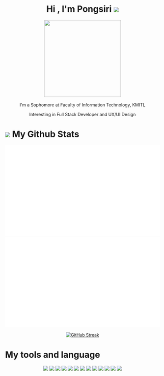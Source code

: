 <h1 align="center">Hi , I'm Pongsiri <img src="https://media.giphy.com/media/hvRJCLFzcasrR4ia7z/giphy.gif" width="35"></h1>

<div align="center">  
  
<img src="https://c.tenor.com/gocd3PIxfPcAAAAd/anya-forger-spy-x-family.gif" width="250" height="250"/>
<p>I'm a Sophomore at Faculty of Information Technology, KMITL</p>
<p></p>Interesting in Full Stack Developer and UX/UI Design
  
</div>

<div>
<h1><img width="3%" src="https://emoji.discord.st/emojis/e068c349-96c2-4688-8d4b-69d08adfb375.gif" /> My Github Stats</h1>
  
<div align="center">   

![](https://raw.githubusercontent.com/ipxz-p/github-stats-transparent/output/generated/overview.svg)
![](https://raw.githubusercontent.com/ipxz-p/github-stats-transparent/output/generated/languages.svg)
 
[![GitHub Streak](http://github-readme-streak-stats.herokuapp.com?user=ipxz-p&theme=highcontrast&background=000000&ring=FFFC1F)](https://git.io/streak-stats)

  
</div>
</div>

<div>
<h1>My tools and language</h1>
 <div align="center">
  <img width="5%" src="https://cdn-icons-png.flaticon.com/512/5968/5968267.png" />
  <img width="5%" src="https://cdn-icons-png.flaticon.com/512/5968/5968242.png" />
  <img width="5%" src="https://cdn-icons-png.flaticon.com/512/5968/5968292.png" />
  <img width="5%" src="https://cdn-icons-png.flaticon.com/512/1126/1126012.png" />
  <img width="5%" src="https://cdn.iconscout.com/icon/free/png-256/vue-282497.png" />
  <img width="5%" src="https://poompongphun.github.io/images/icon/vuetify.png" />
  <img width="5%" src="http://www.thaiall.com/java/bootstrap-stack.png" />
  <img width="5%" src="https://avatars.githubusercontent.com/u/67109815?v=4&s=400" />
  <img width="5%" src="https://www.linaro.org/generated/assets/images/content/windows_on_arm/nodeJS-351-7195f2.png" />
  <img width="3.5%" src="https://seeklogo.com/images/F/firebase-logo-402F407EE0-seeklogo.com.png" />
  <img width="5%" src="https://upload.wikimedia.org/wikipedia/commons/thumb/c/c3/Python-logo-notext.svg/2048px-Python-logo-notext.svg.png" />
  <img width="5%" src="https://cms-assets.tutsplus.com/uploads/users/780/posts/39427/image-upload/68747470733a2f2f6769746875622e7375726d6f6e2e6d652f696d616765732f636f6d6d6f6e2f7377697065722d6c6f676f2e737667.svg" />
  <img width="10%" src="https://miro.medium.com/max/1400/1*Y1hq9sHXG26Fyhys81z8rg.png" />
 </div>
</div>

